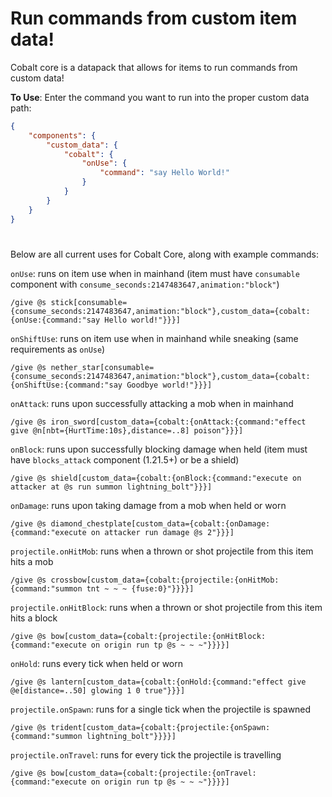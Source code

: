 # Run commands from custom item data!
Cobalt core is a datapack that allows for items to run commands from custom data!

**To Use**:
Enter the command you want to run into the proper custom data path:
```json
{
    "components": {
        "custom_data": {
            "cobalt": {
                "onUse": {
                    "command": "say Hello World!"
                }
            }
        }
    }
}
```
# 
Below are all current uses for Cobalt Core, along with example commands:

`onUse`: runs on item use when in mainhand (item must have `consumable` component with `consume_seconds:2147483647,animation:"block"`)
```mcfunction
/give @s stick[consumable={consume_seconds:2147483647,animation:"block"},custom_data={cobalt:{onUse:{command:"say Hello world!"}}}]
```
`onShiftUse`: runs on item use when in mainhand while sneaking (same requirements as `onUse`)
```mcfunction
/give @s nether_star[consumable={consume_seconds:2147483647,animation:"block"},custom_data={cobalt:{onShiftUse:{command:"say Goodbye world!"}}}]
```
`onAttack`: runs upon successfully attacking a mob when in mainhand
```mcfunction
/give @s iron_sword[custom_data={cobalt:{onAttack:{command:"effect give @n[nbt={HurtTime:10s},distance=..8] poison"}}}]
```
`onBlock`: runs upon successfully blocking damage when held (item must have `blocks_attack` component (1.21.5+) or be a shield)
```mcfunction
/give @s shield[custom_data={cobalt:{onBlock:{command:"execute on attacker at @s run summon lightning_bolt"}}}]
```
`onDamage`: runs upon taking damage from a mob when held or worn
```mcfunction
/give @s diamond_chestplate[custom_data={cobalt:{onDamage:{command:"execute on attacker run damage @s 2"}}}]
```
`projectile.onHitMob`: runs when a thrown or shot projectile from this item hits a mob
```mcfunction
/give @s crossbow[custom_data={cobalt:{projectile:{onHitMob:{command:"summon tnt ~ ~ ~ {fuse:0}"}}}}]
```
`projectile.onHitBlock`: runs when a thrown or shot projectile from this item hits a block
```mcfunction
/give @s bow[custom_data={cobalt:{projectile:{onHitBlock:{command:"execute on origin run tp @s ~ ~ ~"}}}}]
```
`onHold`: runs every tick when held or worn
```mcfunction
/give @s lantern[custom_data={cobalt:{onHold:{command:"effect give @e[distance=..50] glowing 1 0 true"}}}]
```
`projectile.onSpawn`: runs for a single tick when the projectile is spawned
```
/give @s trident[custom_data={cobalt:{projectile:{onSpawn:{command:"summon lightning_bolt"}}}}]
```
`projectile.onTravel`: runs for every tick the projectile is travelling
```
/give @s bow[custom_data={cobalt:{projectile:{onTravel:{command:"execute on origin run tp @s ~ ~ ~"}}}}]
```